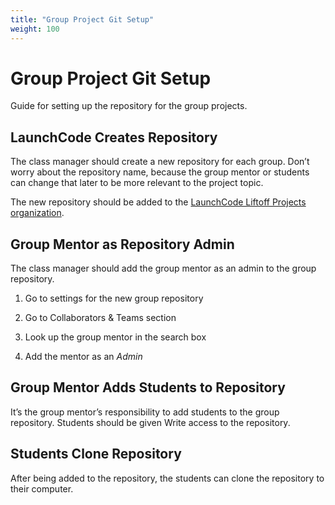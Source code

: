 ```yaml
---
title: "Group Project Git Setup"
weight: 100
--- 
```


# Group Project Git Setup

Guide for setting up the repository for the group projects.

## LaunchCode Creates Repository
The class manager should create a new repository for each group. Don’t worry about the repository name, because the group mentor or students can change that later to be more relevant to the project topic.

The new repository should be added to the [LaunchCode Liftoff Projects organization](https://github.com/LaunchCodeLiftoffProjects).

## Group Mentor as Repository Admin
The class manager should add the group mentor as an admin to the group repository.

1. Go to settings for the new group repository

1. Go to Collaborators & Teams section

1. Look up the group mentor in the search box

1. Add the mentor as an *Admin*

## Group Mentor Adds Students to Repository

It’s the group mentor’s responsibility to add students to the group repository. Students should be given Write access to the repository.

## Students Clone Repository

After being added to the repository, the students can clone the repository to their computer.

